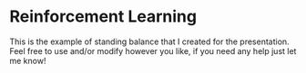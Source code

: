 # Reinforcement Learning

This is the example of standing balance that I created for the presentation. Feel free to use and/or modify however you like, if you need any help just let me know!
